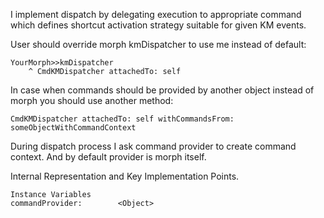 I implement dispatch by delegating execution to appropriate command which defines shortcut activation strategy suitable for given KM events.

User should override morph kmDispatcher to use me instead of default:

	YourMorph>>kmDispatcher
		^ CmdKMDispatcher attachedTo: self
		
In case when commands should be provided by another object instead of morph you should use another method: 
	
	CmdKMDispatcher attachedTo: self withCommandsFrom: someObjectWithCommandContext
	
During dispatch process I ask command provider to create command context. And by default provider is morph itself.
 
Internal Representation and Key Implementation Points.

    Instance Variables
	commandProvider:		<Object>